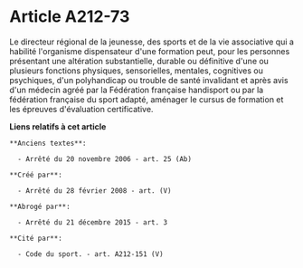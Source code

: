 # Article A212-73

Le directeur régional de la jeunesse, des sports et de la vie associative qui a habilité l'organisme dispensateur d'une
formation peut, pour les personnes présentant une altération substantielle, durable ou définitive d'une ou plusieurs
fonctions physiques, sensorielles, mentales, cognitives ou psychiques, d'un polyhandicap ou trouble de santé invalidant et
après avis d'un médecin agréé par la Fédération française handisport ou par la fédération française du sport adapté, aménager
le cursus de formation et les épreuves d'évaluation certificative.

**Liens relatifs à cet article**

	**Anciens textes**:

	  - Arrêté du 20 novembre 2006 - art. 25 (Ab)

	**Créé par**:

	  - Arrêté du 28 février 2008 - art. (V)

	**Abrogé par**:

	  - Arrêté du 21 décembre 2015 - art. 3

	**Cité par**:

	  - Code du sport. - art. A212-151 (V)
